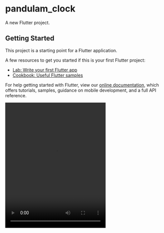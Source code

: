 # pandulam_clock

A new Flutter project.

## Getting Started

This project is a starting point for a Flutter application.

A few resources to get you started if this is your first Flutter project:

- [Lab: Write your first Flutter app](https://flutter.dev/docs/get-started/codelab)
- [Cookbook: Useful Flutter samples](https://flutter.dev/docs/cookbook)

For help getting started with Flutter, view our
[online documentation](https://flutter.dev/docs), which offers tutorials,
samples, guidance on mobile development, and a full API reference.

<!-- <img src="https://user-images.githubusercontent.com/73518920/132402398-2d98732e-1f7d-40fd-9a01-24f469899f3b.mp4" height= "400" width ="300"> -->


<video width="320" height="400" controls>
  <source src=https://user-images.githubusercontent.com/73518920/132402398-2d98732e-1f7d-40fd-9a01-24f469899f3b.mp4" type="video/mp4">
 
 
</video>

